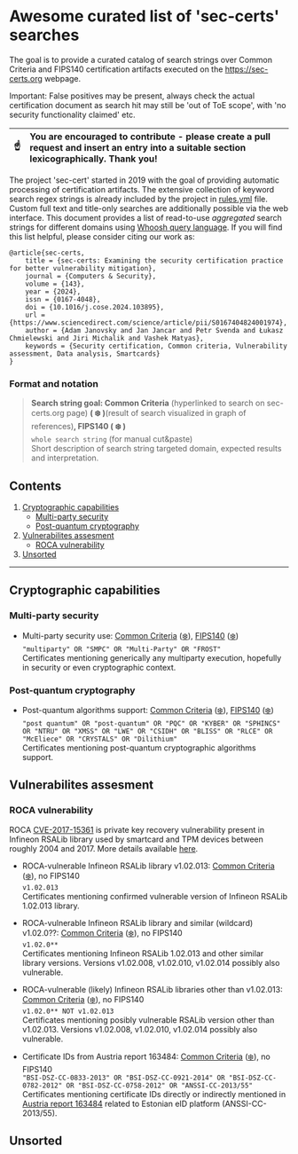 # Awesome curated list of 'sec-certs' searches
The goal is to provide a curated catalog of search strings over Common Criteria and FIPS140 certification artifacts executed on the https://sec-certs.org webpage.

 Important: False positives may be present, always check the actual certification document as search hit may still be 'out of ToE scope', with 'no security functionality claimed' etc. 

| :point_up:    | You are encouraged to contribute - please create a pull request and insert an entry into a suitable section **lexicographically**. Thank you! |
|---------------|:------------------------|

The project 'sec-cert' started in 2019 with the goal of providing automatic processing of certification artifacts. The extensive collection of keyword search regex strings is already included by the project in [rules.yml](https://github.com/crocs-muni/sec-certs/blob/main/src/sec_certs/rules.yaml) file. Custom full text and title-only searches are additionally possible via the web interface. This document provides a list of read-to-use *aggregated* search strings for different domains using [Whoosh query language](https://whoosh.readthedocs.io/en/latest/querylang.html). If you will find this list helpful, please consider citing our work as:
```
@article{sec-certs,
	title = {sec-certs: Examining the security certification practice for better vulnerability mitigation},
	journal = {Computers & Security},
	volume = {143},
	year = {2024},
	issn = {0167-4048},
	doi = {10.1016/j.cose.2024.103895},
	url = {https://www.sciencedirect.com/science/article/pii/S0167404824001974},
	author = {Adam Janovsky and Jan Jancar and Petr Svenda and Łukasz Chmielewski and Jiri Michalik and Vashek Matyas},
	keywords = {Security certification, Common criteria, Vulnerability assessment, Data analysis, Smartcards}
}
```

### Format and notation
> **Search string goal: Common Criteria** (hyperlinked to search on sec-certs.org page) **( :snowflake: )**(result of search visualized in graph of references)**, FIPS140  ( :snowflake: )**
> <br>
> `whole search string` (for manual cut&paste)
> <br>
> Short description of search string targeted domain, expected results and interpretation.

## Contents

1. [Cryptographic capabilities](#cryptographic-capabilities)
   - [Multi-party security](#multi-party-security)    
   - [Post-quantum cryptography](#post-quantum-cryptography)    
3. [Vulnerabilites assesment](#vulnerabilites-assesment)
   - [ROCA vulnerability](#roca-vulnerability)    
4. [Unsorted](#unsorted)
   
_________________________________________________

## Cryptographic capabilities

### Multi-party security
- Multi-party security use: [Common Criteria](https://sec-certs.org/cc/ftsearch/?q=%22multiparty%22%20OR%20%22SMPC%22%20OR%20%22Multi-Party%22%20OR%20%22FROST%22&cat=abcdefghijklmop&status=any&type=any) ([:snowflake:](https://sec-certs.org/cc/network/?q=%22multiparty%22%20OR%20%22SMPC%22%20OR%20%22Multi-Party%22%20OR%20%22FROST%22&cat=abcdefghijklmop&status=any&type=any&search=fulltext)), [FIPS140](https://sec-certs.org/fips/ftsearch/?q=%22multiparty%22%20OR%20%22SMPC%22%20OR%20%22Multi-Party%22%20OR%20%22FROST%22&cat=abcdef&status=Any&type=any) ([:snowflake:](https://sec-certs.org/fips/network/?q=%22multiparty%22%20OR%20%22SMPC%22%20OR%20%22Multi-Party%22%20OR%20%22FROST%22&cat=abcdef&status=Any&type=any&search=fulltext))
  <br>
 ```"multiparty" OR "SMPC" OR "Multi-Party" OR "FROST"```
  <br> 
Certificates mentioning generically any multiparty execution, hopefully in security or even cryptographic context. 


### Post-quantum cryptography
- Post-quantum algorithms support: [Common Criteria](https://sec-certs.org/cc/ftsearch/?q=%22post%20quantum%22%20OR%20%22post-quantum%22%20OR%20%22PQC%22%20OR%20%22KYBER%22%20OR%20%22SPHINCS%22%20OR%20%22NTRU%22%20OR%20%22XMSS%22%20OR%20%22LWE%22%20OR%20%22CSIDH%22%20OR%20%22BLISS%22%20OR%20%22RLCE%22%20OR%20%22McEliece%22%20OR%20%22CRYSTALS%22%20OR%20%22Dilithium%22&cat=abcdefghijklmop&status=any&type=any) ([:snowflake:](https://sec-certs.org/cc/network/?q=%22post%20quantum%22%20OR%20%22post-quantum%22%20OR%20%22PQC%22%20OR%20%22KYBER%22%20OR%20%22SPHINCS%22%20OR%20%22NTRU%22%20OR%20%22XMSS%22%20OR%20%22LWE%22%20OR%20%22CSIDH%22%20OR%20%22BLISS%22%20OR%20%22RLCE%22%20OR%20%22McEliece%22%20OR%20%22CRYSTALS%22%20OR%20%22Dilithium%22&cat=abcdefghijklmop&status=any&type=any&search=fulltext)), [FIPS140](https://sec-certs.org/fips/ftsearch/?q=%22post%20quantum%22%20OR%20%22post-quantum%22%20OR%20%22PQC%22%20OR%20%22KYBER%22%20OR%20%22SPHINCS%22%20OR%20%22NTRU%22%20OR%20%22XMSS%22%20OR%20%22LWE%22%20OR%20%22CSIDH%22%20OR%20%22BLISS%22%20OR%20%22RLCE%22%20OR%20%22McEliece%22%20OR%20%22CRYSTALS%22%20OR%20%22Dilithium%22&cat=abcdef&status=Any&type=any) ([:snowflake:](https://sec-certs.org/fips/network/?q=%22post%20quantum%22%20OR%20%22post-quantum%22%20OR%20%22PQC%22%20OR%20%22KYBER%22%20OR%20%22SPHINCS%22%20OR%20%22NTRU%22%20OR%20%22XMSS%22%20OR%20%22LWE%22%20OR%20%22CSIDH%22%20OR%20%22BLISS%22%20OR%20%22RLCE%22%20OR%20%22McEliece%22%20OR%20%22CRYSTALS%22%20OR%20%22Dilithium%22&cat=abcdef&status=Any&type=any&search=fulltext))
  <br>
 ```"post quantum" OR "post-quantum" OR "PQC" OR "KYBER" OR "SPHINCS" OR "NTRU" OR "XMSS" OR "LWE" OR "CSIDH" OR "BLISS" OR "RLCE" OR "McEliece" OR "CRYSTALS" OR "Dilithium"```
  <br> 
Certificates mentioning post-quantum cryptographic algorithms support.

## Vulnerabilites assesment

### ROCA vulnerability
ROCA [CVE-2017-15361](https://nvd.nist.gov/vuln/detail/CVE-2017-15361) is private key recovery vulnerability present in Infineon RSALib library used by smartcard and TPM devices between roughly 2004 and 2017. More details available [here](https://crocs.fi.muni.cz/papers/rsa_ccs17). 

- ROCA-vulnerable Infineon RSALib library v1.02.013: [Common Criteria](https://sec-certs.org/cc/ftsearch/?q=v1.02.013&cat=abcdefghijklmop&status=any&type=any) ([:snowflake:](https://sec-certs.org/cc/network/?q=%22v1.02.013%E2%80%9C%20&cat=abcdefghijklmop&status=any&type=any&search=fulltext)), no FIPS140
  <br>
 ```v1.02.013```
  <br> 
Certificates mentioning confirmed vulnerable version of Infineon RSALib 1.02.013 library.

- ROCA-vulnerable Infineon RSALib library and similar (wildcard) v1.02.0??: [Common Criteria](https://sec-certs.org/cc/ftsearch/?q=v1.02.0**&cat=abcdefghijklmop&status=any&type=any) ([:snowflake:](https://sec-certs.org/cc/network/?q=v1.02.0**&cat=abcdefghijklmop&status=any&type=any&search=fulltext)), no FIPS140
  <br>
 ```v1.02.0**```
  <br> 
Certificates mentioning Infineon RSALib 1.02.013 and other similar library versions. Versions v1.02.008, v1.02.010, v1.02.014 possibly also vulnerable.

- ROCA-vulnerable (likely) Infineon RSALib libraries other than v1.02.013: [Common Criteria](https://sec-certs.org/cc/ftsearch/?q=v1.02.0**%20NOT%20v1.02.013&cat=abcdefghijklmop&status=any&type=any) ([:snowflake:](https://sec-certs.org/cc/network/?q=v1.02.0**%20NOT%20v1.02.013&cat=abcdefghijklmop&status=any&type=any&search=fulltext)), no FIPS140
  <br>
 ```v1.02.0** NOT v1.02.013```
  <br> 
Certificates mentioning posibly vulnerable RSALib version other than v1.02.013. Versions v1.02.008, v1.02.010, v1.02.014 possibly also vulnerable.

- Certificate IDs from Austria report 163484: [Common Criteria](https://sec-certs.org/cc/ftsearch/?q=%22BSI-DSZ-CC-0833-2013%22%20OR%20%22BSI-DSZ-CC-0921-2014%22%20OR%20%22BSI-DSZ-CC-0782-2012%22%20OR%20%22BSI-DSZ-CC-0758-2012%22%20OR%20%22ANSSI-CC-2013%2F55%22&cat=abcdefghijklmop&status=any&type=any) ([:snowflake:](https://sec-certs.org/cc/network/?q=%22BSI-DSZ-CC-0833-2013%22%20OR%20%22BSI-DSZ-CC-0921-2014%22%20OR%20%22BSI-DSZ-CC-0782-2012%22%20OR%20%22BSI-DSZ-CC-0758-2012%22%20OR%20%22ANSSI-CC-2013%2F55%22&cat=abcdefghijklmop&status=any&type=any&search=fulltext)), no FIPS140
  <br>
 ```"BSI-DSZ-CC-0833-2013" OR "BSI-DSZ-CC-0921-2014" OR "BSI-DSZ-CC-0782-2012" OR "BSI-DSZ-CC-0758-2012" OR "ANSSI-CC-2013/55"```
  <br> 
Certificates mentioning certificate IDs directly or indirectly mentioned in [Austria report 163484](https://archive.org/details/incident-report-id-163484-austria) related to Estonian eID platform (ANSSI-CC-2013/55).

## Unsorted
